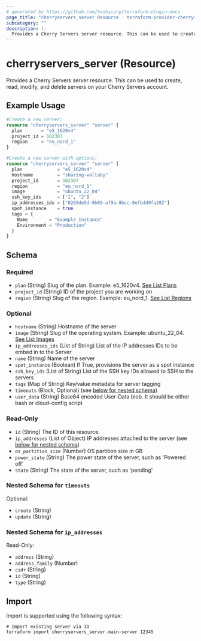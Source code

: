```yaml
---
# generated by https://github.com/hashicorp/terraform-plugin-docs
page_title: "cherryservers_server Resource - terraform-provider-cherryservers"
subcategory: ""
description: |-
  Provides a Cherry Servers server resource. This can be used to create, read, modify, and delete servers on your Cherry Servers account.
---
```


# cherryservers_server (Resource)

Provides a Cherry Servers server resource. This can be used to create, read, modify, and delete servers on your Cherry Servers account.

## Example Usage

```terraform
#Create a new server:
resource "cherryservers_server" "server" {
  plan       = "e5_1620v4"
  project_id = 102387
  region     = "eu_nord_1"
}

#Create a new server with options:
resource "cherryservers_server" "server" {
  plan             = "e5_1620v4"
  hostname         = "sharing-wallaby"
  project_id       = 102387
  region           = "eu_nord_1"
  image            = "ubuntu_22_04"
  ssh_key_ids      = ["1", "2"]
  ip_addresses_ids = ["8269de5d-9b89-af9a-8bcc-8efb4d9fa282"]
  spot_instance    = true
  tags = {
    Name        = "Example Instance"
    Environment = "Production"
  }
}
```

<!-- schema generated by tfplugindocs -->
## Schema

### Required

- `plan` (String) Slug of the plan. Example: e5_1620v4. [See List Plans](https://api.cherryservers.com/doc/#tag/Plans/operation/get-plans)
- `project_id` (String) ID of the project you are working on
- `region` (String) Slug of the region. Example: eu_nord_1. [See List Regions](https://api.cherryservers.com/doc/#tag/Regions/operation/get-regions)

### Optional

- `hostname` (String) Hostname of the server
- `image` (String) Slug of the operating system. Example: ubuntu_22_04. [See List Images](https://api.cherryservers.com/doc/#tag/Images/operation/get-plan-images)
- `ip_addresses_ids` (List of String) List of the IP addresses IDs to be embed in to the Server
- `name` (String) Name of the server
- `spot_instance` (Boolean) If True, provisions the server as a spot instance
- `ssh_key_ids` (List of String) List of the SSH key IDs allowed to SSH to the servers
- `tags` (Map of String) Key/value metadata for server tagging
- `timeouts` (Block, Optional) (see [below for nested schema](#nestedblock--timeouts))
- `user_data` (String) Base64 encoded User-Data blob. It should be either bash or cloud-config script

### Read-Only

- `id` (String) The ID of this resource.
- `ip_addresses` (List of Object) IP addresses attached to the server (see [below for nested schema](#nestedatt--ip_addresses))
- `os_partition_size` (Number) OS partition size in GB
- `power_state` (String) The power state of the server, such as 'Powered off'
- `state` (String) The state of the server, such as 'pending'

<a id="nestedblock--timeouts"></a>
### Nested Schema for `timeouts`

Optional:

- `create` (String)
- `update` (String)


<a id="nestedatt--ip_addresses"></a>
### Nested Schema for `ip_addresses`

Read-Only:

- `address` (String)
- `address_family` (Number)
- `cidr` (String)
- `id` (String)
- `type` (String)

## Import

Import is supported using the following syntax:

```shell
# Import existing server via ID 
terraform import cherryservers_server.main-server 12345
```
